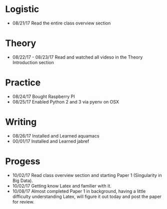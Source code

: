 # Logistic

* 08/21/17 Read the entire class overview section 

# Theory

* 08/22/17 - 08/23/17 Read and watched all videso in the Theory Introduction section

# Practice

* 08/24/17 Bought Raspberry PI
* 08/25/17 Enabled Python 2 and 3 via pyenv on OSX

# Writing

* 08/26/17 Installed and Learned aquamacs
* 00/01/17 Installed and Learned jabref

# Progess
* 10/02/17 Read class overview section and starting Paper 1 (Singularity in Big Data).
* 10/02/17 Getting know Latex and familier with it.
* 10/08/17 Almost completed Paper 1 in background, having a little difficulty understanding Latex, will figure it out today and post the paper for review.
